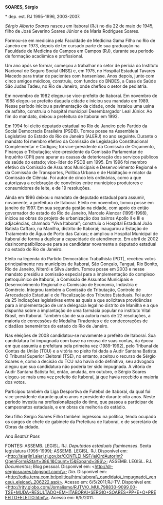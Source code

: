 **SOARES, Sérgio**

\* dep. est. RJ 1995-1996, 2003-2007.

*Sérgio Alberto Soares* nasceu em Itaboraí (RJ) no dia 22 de maio de
1945, filho de José Severino Soares Júnior e de Maria Rodrigues Soares.

Formou-se em medicina pela Faculdade de Medicina Gama Filho no Rio de
Janeiro em 1973, depois de ter cursado parte de sua graduação na
Faculdade de Medicina de Campos em Campos (RJ), durante seu período de
formação acadêmica e profissional.

Um ano após se formar, começou a trabalhar no setor de perícia do
Instituto Nacional de Seguro Social (INSS) e, em 1975, no Hospital
Estadual Tavares Macedo para tratar de pacientes com hanseníase. Anos
depois, junto com cinco amigos médicos, construiu, com fundos do BNDES,
a Casa de Saúde São Judas Tadeu, no Rio de Janeiro, onde chefiou o setor
de pediatria.

Em novembro de 1982 elegeu-se vice-prefeito de Itaboraí. Em novembro de
1988 elegeu-se prefeito daquela cidade e iniciou seu mandato em 1989.
Nesse período iniciou a pavimentação da cidade, onde instalou uma usina
de asfalto, construiu o hospital municipal Desembargador Leal Júnior. Ao
fim do mandato, deixou a prefeitura de Itaboraí em 1992.

Em 1994 foi eleito deputado estadual no Rio de Janeiro pelo Partido da
Social Democracia Brasileira (PSDB). Tomou posse na Assembleia
Legislativa do Estado do Rio de Janeiro (ALERJ) no ano seguinte. Durante
o mandato foi membro efetivo da Comissão de Legislação Constitucional
Complementar e Códigos; foi vice-presidente da Comissão de Orçamento,
Finanças e Tributação; vice-presidente da Comissão Parlamentar de
Inquérito (CPI) para apurar as causas da deterioração dos serviços
públicos de saúde do estado; vice-líder do PSDB em 1995. Em 1996 foi
membro efetivo da Comissão de Assuntos Municipais e Desenvolvimento
Regional e da Comissão de Transportes, Política Urbana e de Habitação e
relator da Comissão de Ciência. Foi autor de cinco leis ordinárias, como
a que autorizava a celebração de convênios entre municípios produtores e
consumidores de leite, e de 19 resoluções.

Ainda em 1996 deixou o mandato de deputado estadual para assumir,
novamente, a prefeitura de Itaboraí. Eleito em novembro, tomou posse em
janeiro de 1997. Em sua segunda gestão na cidade, com apoio do então
governador do estado do Rio de Janeiro, Marcelo Alencar (1995-1998),
iniciou as obras do projeto de urbanização dos bairros Apollo II e III e
adjacências, chamado “Viva Itaboraí”; construiu o Hospital Estadual João
Batista Caffaro, na Manilha, distrito de Itaboraí; inaugurou a Estação
de Tratamento de Água de Porto das Caixas; e ampliou o Hospital
Municipal de Itaboraí de forma a duplicar a capacidade de atendimento.
Em abril de 2002 desincompatibilizou-se para se candidatar novamente a
deputado estadual no estado do Rio de Janeiro.

Eleito na legenda do Partido Democrático Trabalhista (PDT), recebeu
votos principalmente nos municípios de Itaboraí, São Gonçalo, Tanguá,
Rio Bonito, Rio de Janeiro, Niterói e Silva Jardim. Tomou posse em 2003
e nesse mandato presidiu a comissão especial para a implementação do
complexo petroquímico de Itaboraí, a Comissão de Assuntos Municipais e
Desenvolvimento Regional e a Comissão de Economia, Indústria e Comércio.
Integrou também a Comissão de Tributação, Controle de Arrecadação
Estadual e de Fiscalização dos Tributos Estaduais. Foi autor de 25
indicações legislativas entre as quais a que solicitava providências
para a implementação de uma delegacia legal no distrito de Manilha e a
que dispunha sobre a implantação de uma farmácia popular no instituto
Vital Brasil, em Itaboraí. Também são de sua autoria mais de 22
resoluções, a maioria de concessões de Medalha Tiradentes e de
condecorações de cidadãos beneméritos do estado do Rio de Janeiro.

Nas eleições de 2008 candidatou-se novamente a prefeito de Itaboraí. Sua
candidatura foi impugnada com base na recusa de suas contas, da época em
que assumiu a prefeitura pela primeira vez (1989-1992), pelo Tribunal de
Contas da União (TCU) e a vitória no pleito foi dada a Audir Santana
Batista. O Tribunal Superior Eleitoral (TSE), no entanto, aceitou o
recurso de Sérgio Soares e, como a decisão do TCU não havia sido
definitiva, seu advogado alegou que sua candidatura não poderia ter sido
impugnada. A vitória de Audir Santana Batista foi, então, anulada, em
outubro, e Sérgio Soares elegeu-se mais uma vez prefeito de Itaboraí, já
que havia recebido a maioria dos votos.

Participou também da Liga Desportiva de Futebol de Itaboraí, da qual foi
vice-presidente durante quatro anos e presidente durante oito anos.
Neste período investiu na profissionalização do time, que passou a
participar de campeonatos estaduais, e em obras de melhoria do estádio.

Seu filho Sergio Soares Filho também ingressou na política, tendo
ocupado os cargos de chefe de gabinete da Prefeitura de Itaboraí, e de
secretário de Obras da cidade.

*Ana Beatriz Paes*

FONTES: ASSEMB. LEGISL. RJ. *Deputados estaduais fluminenses*. Sexta
legislatura (1995-1999); ASSEMB. LEGISL. RJ. Disponível em:
\<http://alerjln1.alerj.rj.gov.br/CONTLEI.NSF/leiOrdAutorInt?OpenForm&Start=386.1&Count=15&Expand=386\>;
ASSEMB. LEGISL. RJ. *Documentos*; Blog pessoal. Disponível em:
\<http://dr-sergiosoares.blogspot.com/\>; *Dia*. Disponível em:
\<http://odia.terra.com.br/politica/htm/itaborai\_candidato\_impugnado\_venceu\_eleicao\_206222.asp\>.
Acesso em: 6/5/2011;RJ-TV. Disponível em:
\<http://rjtv.globo.com/Jornalismo/RJTV/0,,MUL798830-9099,00-TSE+MUDA+RESULTADO+EM+ITABORAI+SERGIO+SOARES+PP+E+O+PREFEITO+ELEITO.html\>.
Acesso em: 6/5/2011.
